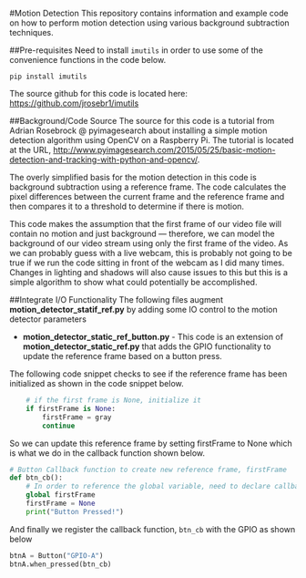 #Motion Detection
This repository contains information and example code on how to perform motion detection using various background subtraction techniques.

##Pre-requisites
Need to install `imutils` in order to use some of the convenience functions in the code below.

```
pip install imutils
```
The source github for this code is located here: https://github.com/jrosebr1/imutils

##Background/Code Source
The source for this code is a tutorial from Adrian Rosebrock @ pyimagesearch about installing a simple motion detection algorithm using OpenCV on a Raspberry Pi. The tutorial is located at the URL, http://www.pyimagesearch.com/2015/05/25/basic-motion-detection-and-tracking-with-python-and-opencv/.

The overly simplified basis for the motion detection in this code is background subtraction using a reference frame. The code calculates the pixel differences between the current frame and the reference frame and then compares it to a threshold to determine if there is motion.

This code makes the assumption that the first frame of our video file will contain no motion and just background — therefore, we can model the background of our video stream using only the first frame of the video. As we can probably guess with a live webcam, this is probably not going to be true if we run the code sitting in front of the webcam as I did many times. Changes in lighting and shadows will also cause issues to this but this is a simple algorithm to show what could potentially be accomplished.

##Integrate I/O Functionality
The following files augment **motion_detector_statif_ref.py** by adding some IO control to the motion detector parameters
- **motion_detector_static_ref_button.py** - This code is an extension of **motion_detector_static_ref.py** that adds the GPIO functionality to update the reference frame based on a button press.

The following code snippet checks to see if the reference frame has been initialized as shown in the code snippet below.

```python
	# if the first frame is None, initialize it
	if firstFrame is None:
		firstFrame = gray
		continue
```

So we can update this reference frame by setting firstFrame to None which is what we do in the callback function shown below.

```python
# Button Callback function to create new reference frame, firstFrame
def btn_cb():
	# In order to reference the global variable, need to declare callback variable as global
	global firstFrame
	firstFrame = None
	print("Button Pressed!")
```

And finally we register the callback function, ```btn_cb``` with the GPIO as shown below

```python
btnA = Button("GPIO-A")
btnA.when_pressed(btn_cb)
```
